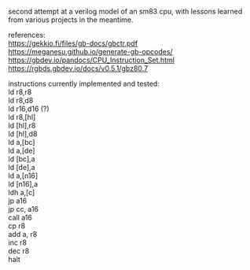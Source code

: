 second attempt at a verilog model of an sm83 cpu, with lessons learned from various projects in the meantime.

references:\
https://gekkio.fi/files/gb-docs/gbctr.pdf \
https://meganesu.github.io/generate-gb-opcodes/ \
https://gbdev.io/pandocs/CPU_Instruction_Set.html \
https://rgbds.gbdev.io/docs/v0.5.1/gbz80.7

instructions currently implemented and tested:\
ld r8,r8 \
ld r8,d8 \
ld r16,d16 (?)\
ld r8,[hl] \
ld [hl],r8 \
ld [hl],d8 \
ld a,[bc] \
ld a,[de] \
ld [bc],a \
ld [de],a \
ld a,[n16] \
ld [n16],a \
ldh a,[c] \
jp a16 \
jp cc, a16 \
call a16 \
cp r8 \
add a, r8 \
inc r8 \
dec r8 \
halt
